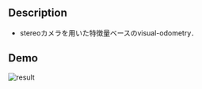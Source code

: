 ## Description
* stereoカメラを用いた特徴量ベースのvisual-odometry．
## Demo
![result](https://github.com/KYabuuchi/stereo-visual-odometry/blob/media/data/demo/stereo-visual-odometry.gif)